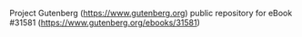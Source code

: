 Project Gutenberg (https://www.gutenberg.org) public repository for eBook #31581 (https://www.gutenberg.org/ebooks/31581)
